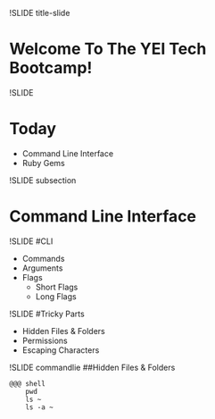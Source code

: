 !SLIDE title-slide
# Welcome To The YEI Tech Bootcamp!


!SLIDE
# Today

* Command Line Interface
* Ruby Gems


!SLIDE subsection
# Command Line Interface


!SLIDE
#CLI

* Commands
* Arguments
* Flags
	* Short Flags
	* Long Flags


!SLIDE
#Tricky Parts

* Hidden Files & Folders
* Permissions
* Escaping Characters


!SLIDE commandlie
##Hidden Files & Folders

	@@@ shell
		pwd
		ls ~
		ls -a ~





